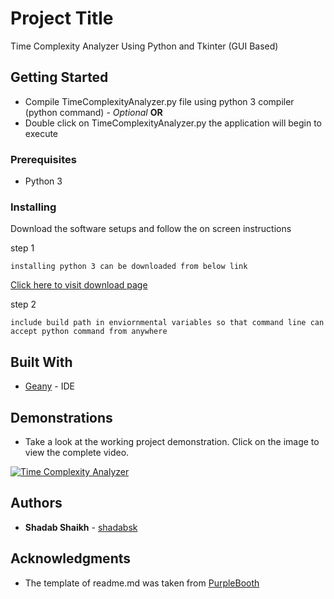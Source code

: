 # Project Title

Time Complexity Analyzer Using Python and Tkinter (GUI Based)

## Getting Started

* Compile TimeComplexityAnalyzer.py file using python 3 compiler (python command)  - *Optional* **OR**
* Double click on TimeComplexityAnalyzer.py the application will begin to execute

### Prerequisites

* Python 3


### Installing

Download the software setups and follow the on screen instructions

step 1

```
installing python 3 can be downloaded from below link
```
[Click here to visit download page](https://www.python.org/downloads/)

step 2

```
include build path in enviornmental variables so that command line can accept python command from anywhere
```

## Built With

* [Geany](https://www.geany.org/) - IDE


## Demonstrations

* Take a look at the working project demonstration. Click on the image to view the complete video.


[![Time Complexity Analyzer](https://i.ytimg.com/vi/NYXaGTUUiPs/hqdefault.jpg)](https://youtu.be/NYXaGTUUiPs)


## Authors

* **Shadab Shaikh** - [shadabsk](https://github.com/shadabsk)


## Acknowledgments

* The template of readme.md was taken from [PurpleBooth](https://github.com/PurpleBooth)


